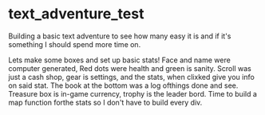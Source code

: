 # text_adventure_test
Building a basic text adventure to see how many easy it is and if it's something I should spend more time on.

Lets make some boxes and set up basic stats!
Face and name were computer generated, Red dots were health and green is sanity.
Scroll was just a cash shop, gear is settings, and the stats, when clixked give you info on said stat.
The book at the bottom was a log ofthings done and see. Treasure box is in-game currency, trophy is the leader bord.
Time to build a map function forthe stats so I don't have to build every div.